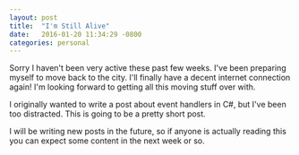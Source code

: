 ```yaml
---
layout: post
title:  "I'm Still Alive"
date:   2016-01-20 11:34:29 -0800
categories: personal
---
```

Sorry I haven't been very active these past few weeks. I've been preparing myself to move back to the city. I'll finally have a decent internet connection again! I'm looking forward to getting all this moving stuff over with.

I originally wanted to write a post about event handlers in C#, but I've been too distracted. This is going to be a pretty short post.

I will be writing new posts in the future, so if anyone is actually reading this you can expect some content in the next week or so.
